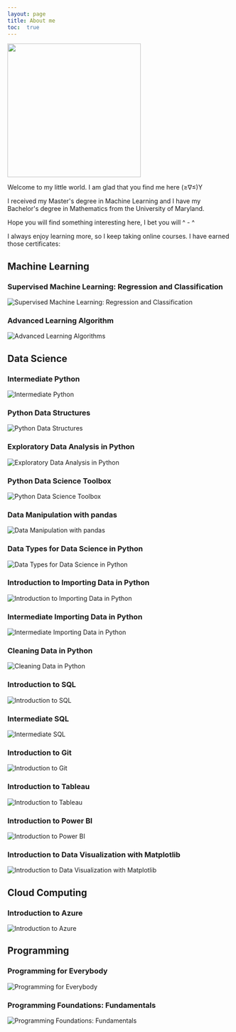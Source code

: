```yaml
---
layout: page
title: About me
toc:  true
---
```


<!-- Global site tag (gtag.js) - Google Analytics -->
<script async src="https://www.googletagmanager.com/gtag/js?id=G-TG0XJZG53F"></script>
<script>
    window.dataLayer = window.dataLayer || [];
    function gtag(){dataLayer.push(arguments);}
    gtag('js', new Date());

    gtag('config', 'G-TG0XJZG53F');
</script>


<img src="{{ '/pics/IMG_0621.jpg' | relative_url }}" width="300px">

Welcome to my little world.  I am glad that you find me here (≥∇≤)Y

I received my Master's degree in Machine Learning and I have my Bachelor's degree in Mathematics from the University of Maryland.


Hope you will find something interesting here, I bet you will ^ - ^

I always enjoy learning more, so I keep taking online courses. I have earned those certificates:

## Machine Learning

### Supervised Machine Learning: Regression and Classification
![Supervised Machine Learning: Regression and Classification](https://joy3luo.github.io/mathnotes/pics/certificates/Supervised_Machine_Learning_Regression.png)

### Advanced Learning Algorithm
![Advanced Learning Algorithms](https://joy3luo.github.io/mathnotes/pics/certificates/Advanced_Learning_Algorithms.png)

## Data Science

### Intermediate Python
![Intermediate Python](https://joy3luo.github.io/mathnotes/pics/certificates/Intermediate_Python.png)

### Python Data Structures
![Python Data Structures](https://joy3luo.github.io/mathnotes/pics/certificates/Python_Data_Structures.png)

### Exploratory Data Analysis in Python
![Exploratory Data Analysis in Python](https://joy3luo.github.io/mathnotes/pics/certificates/Exploratory_Data_Analysis_in_Python.png)

### Python Data Science Toolbox
![Python Data Science Toolbox](https://joy3luo.github.io/mathnotes/pics/certificates/Data_Toolbox.png)

### Data Manipulation with pandas
![Data Manipulation with pandas](https://joy3luo.github.io/mathnotes/pics/certificates/Data_Manipulation_with_pandas.png)

### Data Types for Data Science in Python
![Data Types for Data Science in Python](https://joy3luo.github.io/mathnotes/pics/certificates/Data_Types.png)

### Introduction to Importing Data in Python
![Introduction to Importing Data in Python](https://joy3luo.github.io/mathnotes/pics/certificates/Importing_Data.png)

### Intermediate Importing Data in Python
![Intermediate Importing Data in Python](https://joy3luo.github.io/mathnotes/pics/certificates/Intermediate_Importing_Data_in_Python.png)

### Cleaning Data in Python
![Cleaning Data in Python](https://joy3luo.github.io/mathnotes/pics/certificates/Cleaning_Data_in_Python.png)

### Introduction to SQL
![Introduction to SQL](https://joy3luo.github.io/mathnotes/pics/certificates/Introduction_to_SQL.png)

### Intermediate SQL
![Intermediate SQL](https://joy3luo.github.io/mathnotes/pics/certificates/Intermediate_SQL.png)

### Introduction to Git
![Introduction to Git](https://joy3luo.github.io/mathnotes/pics/certificates/Introduction_to_Git.png)

### Introduction to Tableau
![Introduction to Tableau](https://joy3luo.github.io/mathnotes/pics/certificates/Introduction_to_Tableau.png)

### Introduction to Power BI
![Introduction to Power BI](https://joy3luo.github.io/mathnotes/pics/certificates/Introduction_to_Power_BI.png)

### Introduction to Data Visualization with Matplotlib
![Introduction to Data Visualization with Matplotlib](https://joy3luo.github.io/mathnotes/pics/certificates/Introduction_to_Data_Visualization_with_Matplotlib.png)

## Cloud Computing
### Introduction to Azure
![Introduction to Azure](https://joy3luo.github.io/mathnotes/pics/certificates/Introduction_to_Azure.png)

## Programming
### Programming for Everybody
![Programming for Everybody](https://joy3luo.github.io/mathnotes/pics/certificates/Programming_for_Everybody.png)

### Programming Foundations: Fundamentals
![Programming Foundations: Fundamentals](https://joy3luo.github.io/mathnotes/pics/certificates/Programming_Foundations.png)
